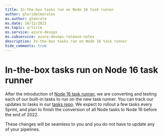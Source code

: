 ```yaml
---
title: In-the-box tasks run on Node 16 task runner
author: gloridelmorales
ms.author: glmorale
ms.date: 10/12/2022
ms.topic: article
ms.service: azure-devops
ms.subservice: azure-devops-release-notes
description: In-the-box tasks run on Node 16 task runner
hide_comments: true
---
```


# In-the-box tasks run on Node 16 task runner

After the introduction of [Node 16 task runner](../release-notes/2022/sprint-210-update#node-16-task-runner-in-pipeline-agent), we are converting and testing each of our built-in tasks to run on the new task runner. You can track our updates to tasks in our [tasks repo](https://github.com/microsoft/azure-pipelines-tasks/pulls). We expect to rollout a few tasks every Sprint, and plan to finish the conversion of all Node tasks to Node 16 before the end of 2022.

These changes will be seamless to you and you do not have to update any of your pipelines.
